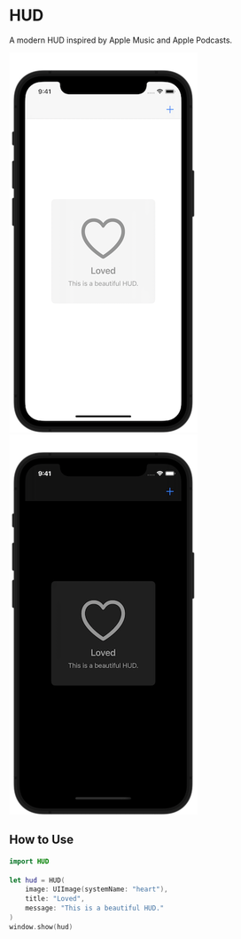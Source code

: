 # HUD

A modern HUD inspired by Apple Music and Apple Podcasts.

![](Screenshots/light.png) ![](Screenshots/dark.png)

## How to Use

```swift
import HUD

let hud = HUD(
    image: UIImage(systemName: "heart"),
    title: "Loved",
    message: "This is a beautiful HUD."
)
window.show(hud)
```
